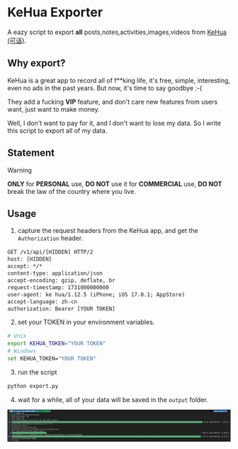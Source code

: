 # KeHua Exporter

A eazy script to export **all** posts,notes,activities,images,videos from [KeHua (可话)](https://www.kehuaapp.com).

## Why export?

KeHua is a great app to record all of f**king life, it's free, simple, interesting, even no ads in the past years. But now, it's time to say goodbye :-(

They add a fucking **VIP** feature, and don't care new features from users want, just want to make money.

Well, I don't want to pay for it, and I don't want to lose my data. So I write this script to export all of my data.

## Statement

> [!WARNING]  
> **ONLY** for **PERSONAL** use, **DO NOT** use it for **COMMERCIAL** use, **DO NOT** break the law of the country where you live.

## Usage

1. capture the request headers from the KeHua app, and get the `Authorization` header.
```
GET /v1/api/[HIDDEN] HTTP/2
host: [HIDDEN]
accept: */*
content-type: application/json
accept-encoding: gzip, deflate, br
request-timestamp: 1731000000000
user-agent: ke hua/1.12.5 (iPhone; iOS 17.0.1; AppStore)
accept-language: zh-cn
authorization: Bearer [YOUR TOKEN]
```

2. set your TOKEN in your environment variables.
```bash
# Unix
export KEHUA_TOKEN="YOUR TOKEN"
# Windows
set KEHUA_TOKEN="YOUR TOKEN"
```

3. run the script
```bash
python export.py
```

4. wait for a while, all of your data will be saved in the `output` folder.


![preview](./preview.jpg)